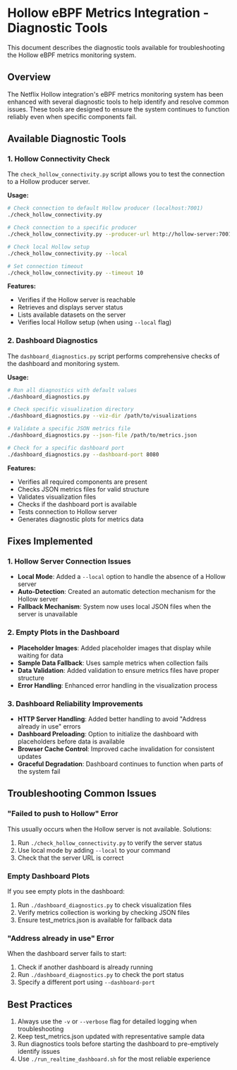 # Hollow eBPF Metrics Integration - Diagnostic Tools

This document describes the diagnostic tools available for troubleshooting the Hollow eBPF metrics monitoring system.

## Overview

The Netflix Hollow integration's eBPF metrics monitoring system has been enhanced with several diagnostic tools to help identify and resolve common issues. These tools are designed to ensure the system continues to function reliably even when specific components fail.

## Available Diagnostic Tools

### 1. Hollow Connectivity Check

The `check_hollow_connectivity.py` script allows you to test the connection to a Hollow producer server.

**Usage:**

```bash
# Check connection to default Hollow producer (localhost:7001)
./check_hollow_connectivity.py

# Check connection to a specific producer
./check_hollow_connectivity.py --producer-url http://hollow-server:7001

# Check local Hollow setup
./check_hollow_connectivity.py --local

# Set connection timeout
./check_hollow_connectivity.py --timeout 10
```

**Features:**
- Verifies if the Hollow server is reachable
- Retrieves and displays server status
- Lists available datasets on the server
- Verifies local Hollow setup (when using `--local` flag)

### 2. Dashboard Diagnostics

The `dashboard_diagnostics.py` script performs comprehensive checks of the dashboard and monitoring system.

**Usage:**

```bash
# Run all diagnostics with default values
./dashboard_diagnostics.py

# Check specific visualization directory
./dashboard_diagnostics.py --viz-dir /path/to/visualizations

# Validate a specific JSON metrics file
./dashboard_diagnostics.py --json-file /path/to/metrics.json

# Check for a specific dashboard port
./dashboard_diagnostics.py --dashboard-port 8080
```

**Features:**
- Verifies all required components are present
- Checks JSON metrics files for valid structure
- Validates visualization files
- Checks if the dashboard port is available
- Tests connection to Hollow server
- Generates diagnostic plots for metrics data

## Fixes Implemented

### 1. Hollow Server Connection Issues

- **Local Mode**: Added a `--local` option to handle the absence of a Hollow server
- **Auto-Detection**: Created an automatic detection mechanism for the Hollow server
- **Fallback Mechanism**: System now uses local JSON files when the server is unavailable

### 2. Empty Plots in the Dashboard

- **Placeholder Images**: Added placeholder images that display while waiting for data
- **Sample Data Fallback**: Uses sample metrics when collection fails
- **Data Validation**: Added validation to ensure metrics files have proper structure
- **Error Handling**: Enhanced error handling in the visualization process

### 3. Dashboard Reliability Improvements

- **HTTP Server Handling**: Added better handling to avoid "Address already in use" errors
- **Dashboard Preloading**: Option to initialize the dashboard with placeholders before data is available
- **Browser Cache Control**: Improved cache invalidation for consistent updates
- **Graceful Degradation**: Dashboard continues to function when parts of the system fail

## Troubleshooting Common Issues

### "Failed to push to Hollow" Error

This usually occurs when the Hollow server is not available. Solutions:

1. Run `./check_hollow_connectivity.py` to verify the server status
2. Use local mode by adding `--local` to your command
3. Check that the server URL is correct

### Empty Dashboard Plots

If you see empty plots in the dashboard:

1. Run `./dashboard_diagnostics.py` to check visualization files
2. Verify metrics collection is working by checking JSON files
3. Ensure test_metrics.json is available for fallback data

### "Address already in use" Error

When the dashboard server fails to start:

1. Check if another dashboard is already running
2. Run `./dashboard_diagnostics.py` to check the port status
3. Specify a different port using `--dashboard-port`

## Best Practices

1. Always use the `-v` or `--verbose` flag for detailed logging when troubleshooting
2. Keep test_metrics.json updated with representative sample data
3. Run diagnostics tools before starting the dashboard to pre-emptively identify issues
4. Use `./run_realtime_dashboard.sh` for the most reliable experience
